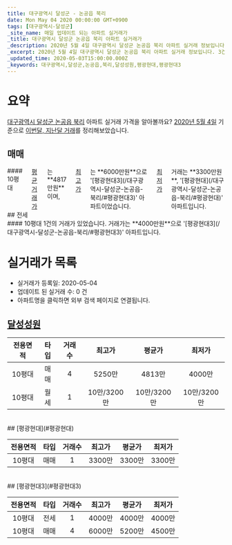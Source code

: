 ```yaml
---
title: 대구광역시 달성군 - 논공읍 북리
date: Mon May 04 2020 00:00:00 GMT+0900
tags: [대구광역시-달성군]
_site_name: 매일 업데이트 되는 아파트 실거래가
_title: 대구광역시 달성군 논공읍 북리 아파트 실거래가
_description: 2020년 5월 4일 대구광역시 달성군 논공읍 북리 아파트 실거래 정보입니다. 3건 아파트 정보가 있습니다.
_excerpt: 2020년 5월 4일 대구광역시 달성군 논공읍 북리 아파트 실거래 정보입니다. 3건 아파트 정보가 있습니다.
_updated_time: 2020-05-03T15:00:00.000Z
_keywords: 대구광역시,달성군,논공읍,북리,달성성원,평광현대,평광현대3
---
```





# 요약
<ins>대구광역시 달성군 논공읍 북리</ins> 아파트 실거래 가격을 알아볼까요? <ins>2020년 5월 4일</ins> 기준으로 <ins>이번달, 지난달 거래</ins>를 정리해보았습니다.

## 매매
<div class="container">
<div class="twelve columns" markdown="1">
#### 10평대
<ins>평균 거래가</ins>는 **4817만원**이며, <ins>최고가</ins>는 **6000만원**으로 '[평광현대3](/대구광역시-달성군-논공읍-북리/#평광현대3)' 아파트이었습니다. <ins>최저가</ins> 거래는 **3300만원**, '[평광현대](/대구광역시-달성군-논공읍-북리/#평광현대)' 아파트입니다.
</div>
</div>
## 전세
<div class="container">
<div class="twelve columns" markdown="1">
#### 10평대
1건의 거래가 있었습니다. 거래가는 **4000만원**으로 '[평광현대3](/대구광역시-달성군-논공읍-북리/#평광현대3)' 아파트입니다.
</div>
</div>



# 실거래가 목록
- 실거래가 등록일: 2020-05-04
- 업데이트 된 실거래 수: 0 건
- 아파트명을 클릭하면 외부 검색 페이지로 연결됩니다.

## [달성성원](#달성성원)

|전용면적|타입|거래수|최고가|평균가|최저가|
|:---:|:---:|:---:|:---:|:---:|:---:|
|10평대|<span class="deal-type-1">매매</span>|4|5250만|4813만|4000만|
|10평대|<span class="deal-type-3">월세</span>|1|10만/3200만|10만/3200만|10만/3200만|

<br/>
## [평광현대](#평광현대)

|전용면적|타입|거래수|최고가|평균가|최저가|
|:---:|:---:|:---:|:---:|:---:|:---:|
|10평대|<span class="deal-type-1">매매</span>|1|3300만|3300만|3300만|

<br/>
## [평광현대3](#평광현대3)

|전용면적|타입|거래수|최고가|평균가|최저가|
|:---:|:---:|:---:|:---:|:---:|:---:|
|10평대|<span class="deal-type-2">전세</span>|1|4000만|4000만|4000만|
|10평대|<span class="deal-type-1">매매</span>|4|6000만|5200만|4500만|

<br/>



